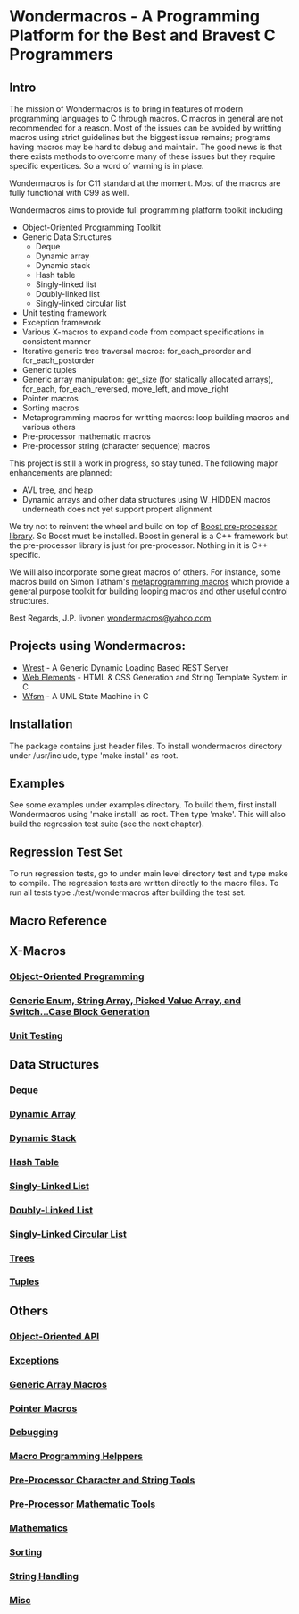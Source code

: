 # Wondermacros - A Programming Platform for the Best and Bravest C Programmers

## Intro

The mission of Wondermacros is to bring in features of modern programming languages to C
through macros.  C macros in general are not recommended for a reason.  Most
of the issues can be avoided by writting macros using strict guidelines but
the biggest issue remains; programs having macros may be hard to debug and
maintain. The good news is that there exists methods to overcome many of these
issues but they require specific expertices. So a word of warning is in place.

Wondermacros is for C11 standard at the moment. Most of the macros are fully
functional with C99 as well.

Wondermacros aims to provide full programming platform toolkit including
* Object-Oriented Programming Toolkit
* Generic Data Structures
  * Deque
  * Dynamic array
  * Dynamic stack
  * Hash table
  * Singly-linked list
  * Doubly-linked list
  * Singly-linked circular list
* Unit testing framework
* Exception framework
* Various X-macros to expand code from compact specifications in consistent
manner
* Iterative generic tree traversal macros: for_each_preorder and for_each_postorder
* Generic tuples
* Generic array manipulation: get_size (for statically allocated arrays), for_each, for_each_reversed, move_left, and move_right
* Pointer macros
* Sorting macros
* Metaprogramming macros for writting macros: loop building macros and various others
* Pre-processor mathematic macros
* Pre-processor string (character sequence) macros

This project is still a work in progress, so stay tuned. The following major
enhancements are planned:
* AVL tree, and heap
* Dynamic arrays and other data structures using W_HIDDEN macros underneath does not yet support propert alignment

We try not to reinvent the wheel and build on top of [Boost pre-processor
library](https://www.boost.org/doc/libs/1_67_0/libs/preprocessor/doc/index.html).
So Boost must be installed. Boost in general is a C++ framework but the pre-processor
library is just for pre-processor. Nothing in it is C++ specific.

We will also incorporate some great macros of others. For instance, some
macros build on Simon Tatham's [metaprogramming macros](https://www.chiark.greenend.org.uk/~sgtatham/mp/)
which provide a general purpose toolkit for building looping macros and other useful
control structures.

Best Regards,
J.P. Iivonen <wondermacros@yahoo.com>

## Projects using Wondermacros:
* [Wrest](https://github.com/plainC/wrest) - A Generic Dynamic Loading Based REST Server
* [Web Elements](https://github.com/plainC/web_elements) - HTML & CSS Generation and String Template System in C
* [Wfsm](https://github.com/plainC/wfsm) - A UML State Machine in C

## Installation

The package contains just header files. To install wondermacros directory
under /usr/include, type 'make install' as root.

## Examples

See some examples under examples directory. To build them, first install
Wondermacros using 'make install' as root.  Then type 'make'. This will also
build the regression test suite (see the next chapter).


## Regression Test Set

To run regression tests, go to under main level directory test and type make
to compile. The regression tests are written directly to the macro files.
To run all tests type ./test/wondermacros after building the test set.


## Macro Reference

## X-Macros
### [Object-Oriented Programming](https://github.com/plainC/wondermacros/blob/master/docs/objects.md)
### [Generic Enum, String Array, Picked Value Array, and Switch...Case Block Generation](https://github.com/plainC/wondermacros/blob/master/docs/generic_x.md)
### [Unit Testing](https://github.com/plainC/wondermacros/blob/master/docs/test.md)
## Data Structures
### [Deque](https://github.com/plainC/wondermacros/blob/master/docs/deque.md)
### [Dynamic Array](https://github.com/plainC/wondermacros/blob/master/docs/dynamic_array.md)
### [Dynamic Stack](https://github.com/plainC/wondermacros/blob/master/docs/dynamic_stack.md)
### [Hash Table](https://github.com/plainC/wondermacros/blob/master/docs/hash_table.md)
### [Singly-Linked List](https://github.com/plainC/wondermacros/blob/master/docs/slist.md)
### [Doubly-Linked List](https://github.com/plainC/wondermacros/blob/master/docs/dlist.md)
### [Singly-Linked Circular List](https://github.com/plainC/wondermacros/blob/master/docs/cslist.md)
### [Trees](https://github.com/plainC/wondermacros/blob/master/docs/tree.md)
### [Tuples](https://github.com/plainC/wondermacros/blob/master/docs/tuple.md)

## Others
### [Object-Oriented API](https://github.com/plainC/wondermacros/blob/master/docs/object_api.md)
### [Exceptions](https://github.com/plainC/wondermacros/blob/master/docs/exceptions.md)
### [Generic Array Macros](https://github.com/plainC/wondermacros/blob/master/docs/array.md)
### [Pointer Macros](https://github.com/plainC/wondermacros/blob/master/docs/pointer.md)
### [Debugging](https://github.com/plainC/wondermacros/blob/master/docs/debug.md)
### [Macro Programming Helppers](https://github.com/plainC/wondermacros/blob/master/docs/meta.md)
### [Pre-Processor Character and String Tools](https://github.com/plainC/wondermacros/blob/master/docs/pp_char.md)
### [Pre-Processor Mathematic Tools](https://github.com/plainC/wondermacros/blob/master/docs/pp_math.md)
### [Mathematics](https://github.com/plainC/wondermacros/blob/master/docs/math.md)
### [Sorting](https://github.com/plainC/wondermacros/blob/master/docs/sorting.md)
### [String Handling](https://github.com/plainC/wondermacros/blob/master/docs/string.md)
### [Misc](https://github.com/plainC/wondermacros/blob/master/docs/misc.md)
